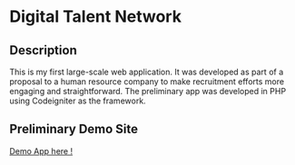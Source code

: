 <h1>Digital Talent Network</h1>
<h2>Description</h2>
This is my first large-scale web application. It was developed as part of a proposal to a human resource company to make recruitment efforts more engaging and straightforward. 
The preliminary app was developed in PHP using Codeigniter as the framework. 

<h2>Preliminary Demo Site</h2>
<a href="http://digitalnetwork.netne.net/">
Demo App here !
</a>
